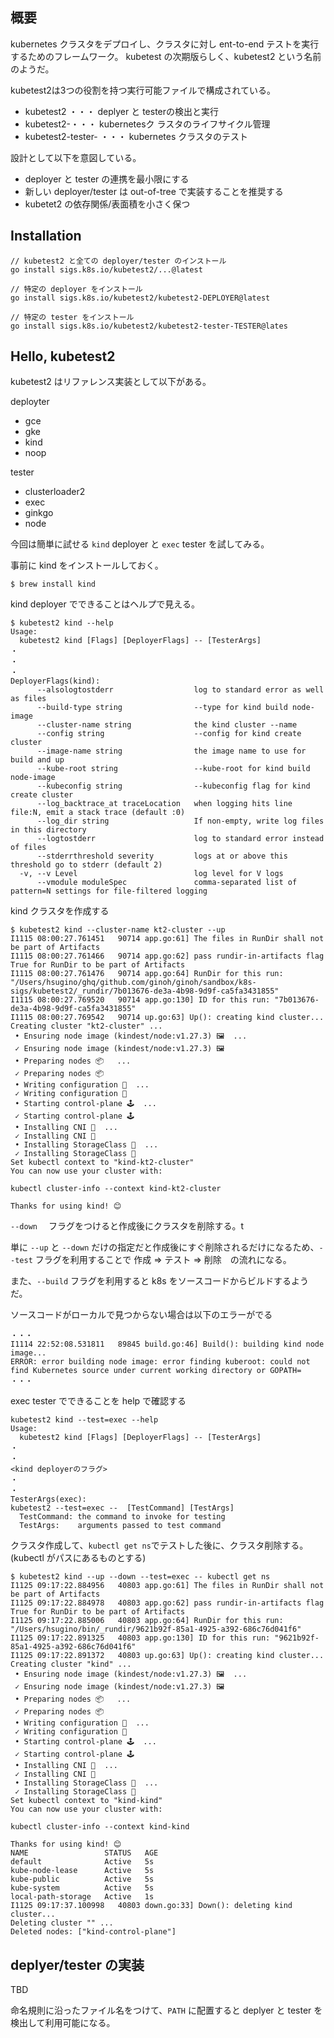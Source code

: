 ## 概要

kubernetes クラスタをデプロイし、クラスタに対し ent-to-end テストを実行するためのフレームワーク。
kubetest の次期版らしく、kubetest2 という名前のようだ。


kubetest2は3つの役割を持つ実行可能ファイルで構成されている。
* kubetest2 ・・・ deplyer と testerの検出と実行
* kubetest2-<DEPLOYER>・・・ kubernetesク ラスタのライフサイクル管理
* kubetest2-tester-<TESTER> ・・・ kubernetes クラスタのテスト


設計として以下を意図している。
* deployer と tester の連携を最小限にする
* 新しい deployer/tester は out-of-tree で実装することを推奨する
* kubetet2 の依存関係/表面積を小さく保つ


## Installation

```
// kubetest2 と全ての deployer/tester のインストール
go install sigs.k8s.io/kubetest2/...@latest

// 特定の deployer をインストール
go install sigs.k8s.io/kubetest2/kubetest2-DEPLOYER@latest

// 特定の tester をインストール
go install sigs.k8s.io/kubetest2/kubetest2-tester-TESTER@lates
```

## Hello, kubetest2


kubetest2 はリファレンス実装として以下がある。

deployter
* gce
* gke
* kind
* noop

tester
* clusterloader2
* exec
* ginkgo
* node


今回は簡単に試せる `kind` deployer と `exec` tester を試してみる。

事前に kind をインストールしておく。

```
$ brew install kind
```

kind deployer でできることはヘルプで見える。

```
$ kubetest2 kind --help
Usage:
  kubetest2 kind [Flags] [DeployerFlags] -- [TesterArgs]
・
・
・
DeployerFlags(kind):
      --alsologtostderr                  log to standard error as well as files
      --build-type string                --type for kind build node-image
      --cluster-name string              the kind cluster --name
      --config string                    --config for kind create cluster
      --image-name string                the image name to use for build and up
      --kube-root string                 --kube-root for kind build node-image
      --kubeconfig string                --kubeconfig flag for kind create cluster
      --log_backtrace_at traceLocation   when logging hits line file:N, emit a stack trace (default :0)
      --log_dir string                   If non-empty, write log files in this directory
      --logtostderr                      log to standard error instead of files
      --stderrthreshold severity         logs at or above this threshold go to stderr (default 2)
  -v, --v Level                          log level for V logs
      --vmodule moduleSpec               comma-separated list of pattern=N settings for file-filtered logging
```


kind クラスタを作成する
```
$ kubetest2 kind --cluster-name kt2-cluster --up
I1115 08:00:27.761451   90714 app.go:61] The files in RunDir shall not be part of Artifacts
I1115 08:00:27.761466   90714 app.go:62] pass rundir-in-artifacts flag True for RunDir to be part of Artifacts
I1115 08:00:27.761476   90714 app.go:64] RunDir for this run: "/Users/hsugino/ghq/github.com/ginoh/ginoh/sandbox/k8s-sigs/kubetest2/_rundir/7b013676-de3a-4b98-9d9f-ca5fa3431855"
I1115 08:00:27.769520   90714 app.go:130] ID for this run: "7b013676-de3a-4b98-9d9f-ca5fa3431855"
I1115 08:00:27.769542   90714 up.go:63] Up(): creating kind cluster...
Creating cluster "kt2-cluster" ...
 • Ensuring node image (kindest/node:v1.27.3) 🖼  ...
 ✓ Ensuring node image (kindest/node:v1.27.3) 🖼
 • Preparing nodes 📦   ...
 ✓ Preparing nodes 📦 
 • Writing configuration 📜  ...
 ✓ Writing configuration 📜
 • Starting control-plane 🕹️  ...
 ✓ Starting control-plane 🕹️
 • Installing CNI 🔌  ...
 ✓ Installing CNI 🔌
 • Installing StorageClass 💾  ...
 ✓ Installing StorageClass 💾
Set kubectl context to "kind-kt2-cluster"
You can now use your cluster with:

kubectl cluster-info --context kind-kt2-cluster

Thanks for using kind! 😊
```

`--down` 　フラグをつけると作成後にクラスタを削除する。t

単に `--up` と `--down` だけの指定だと作成後にすぐ削除されるだけになるため、`--test` フラグを利用することで
作成 =>  テスト => 削除　の流れになる。

また、`--build` フラグを利用すると k8s をソースコードからビルドするようだ。

ソースコードがローカルで見つからない場合は以下のエラーがでる
```
・・・
I1114 22:52:08.531811   89845 build.go:46] Build(): building kind node image...
ERROR: error building node image: error finding kuberoot: could not find Kubernetes source under current working directory or GOPATH=
・・・
```

exec tester でできることを help で確認する
```
kubetest2 kind --test=exec --help
Usage:
  kubetest2 kind [Flags] [DeployerFlags] -- [TesterArgs]
・
・
<kind deployerのフラグ>
・
・
TesterArgs(exec):
kubetest2 --test=exec --  [TestCommand] [TestArgs]
  TestCommand: the command to invoke for testing
  TestArgs:    arguments passed to test command
```

クラスタ作成して、`kubectl get ns`でテストした後に、クラスタ削除する。
(kubectl がパスにあるものとする)
```
$ kubetest2 kind --up --down --test=exec -- kubectl get ns
I1125 09:17:22.884956   40803 app.go:61] The files in RunDir shall not be part of Artifacts
I1125 09:17:22.884978   40803 app.go:62] pass rundir-in-artifacts flag True for RunDir to be part of Artifacts
I1125 09:17:22.885006   40803 app.go:64] RunDir for this run: "/Users/hsugino/bin/_rundir/9621b92f-85a1-4925-a392-686c76d041f6"
I1125 09:17:22.891325   40803 app.go:130] ID for this run: "9621b92f-85a1-4925-a392-686c76d041f6"
I1125 09:17:22.891372   40803 up.go:63] Up(): creating kind cluster...
Creating cluster "kind" ...
 • Ensuring node image (kindest/node:v1.27.3) 🖼  ...
 ✓ Ensuring node image (kindest/node:v1.27.3) 🖼
 • Preparing nodes 📦   ...
 ✓ Preparing nodes 📦 
 • Writing configuration 📜  ...
 ✓ Writing configuration 📜
 • Starting control-plane 🕹️  ...
 ✓ Starting control-plane 🕹️
 • Installing CNI 🔌  ...
 ✓ Installing CNI 🔌
 • Installing StorageClass 💾  ...
 ✓ Installing StorageClass 💾
Set kubectl context to "kind-kind"
You can now use your cluster with:

kubectl cluster-info --context kind-kind

Thanks for using kind! 😊
NAME                 STATUS   AGE
default              Active   5s
kube-node-lease      Active   5s
kube-public          Active   5s
kube-system          Active   5s
local-path-storage   Active   1s
I1125 09:17:37.100998   40803 down.go:33] Down(): deleting kind cluster...
Deleting cluster "" ...
Deleted nodes: ["kind-control-plane"]
```


## deplyer/tester の実装

TBD

命名規則に沿ったファイル名をつけて、`PATH` に配置すると deplyer と tester を検出して利用可能になる。